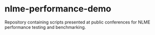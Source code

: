 # nlme-performance-demo
Repository containing scripts presented at public conferences for NLME performance testing and benchmarking.
